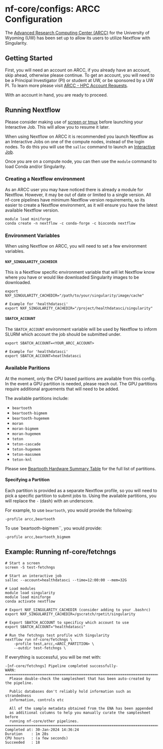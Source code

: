 # nf-core/configs: ARCC Configuration

The [Advanced Research Computing Center (ARCC)](http://www.uwyo.edu/arcc/) for the University
of Wyoming (UW) has been set up to allow its users to utilize Nextflow with Singularity.

## Getting Started

First, you will need an account on ARCC, if you already have an account, skip ahead, otherwise
please continue. To get an account, you will need to be a Principal Investigator (PI) or student
at UW, or be sponsored by a UW PI. To learn more please visit [ARCC - HPC Account Requests](https://arccwiki.atlassian.net/wiki/spaces/DOCUMENTAT/pages/1913684148/Accounts+Access+and+Security).

With an account in hand, you are ready to proceed.

## Running Nextflow

Please consider making use of [screen or tmux](https://arccwiki.atlassian.net/wiki/spaces/DOCUMENTAT/pages/1617494076/Screen+and+Tmux+Commands)
before launching your Interactive Job. This will allow you to resume it later.

When using Nextflow on ARCC it is recommended you launch Nextflow as an Interactive Jobs on one of the
compute nodes, instead of the login nodes. To do this you will use the `salloc` command to launch an
[Interactive Job](https://arccwiki.atlassian.net/wiki/spaces/DOCUMENTAT/pages/1599078403/Start+Processing#Interactive-Jobs).

Once you are on a compute node, you can then use the `module` command to load Conda and/or
Singularity.

### Creating a Nextflow environment

As an ARCC user you may have noticed there is already a module for Nextflow. However, it
may be out of date or limited to a single version. All nf-core pipelines have minimum Nextflow
version requirements, so its easier to create a Nextflow environment, as it will ensure you
have the latest available Nextflow version.

```{bash}
module load miniforge
conda create -n nextflow -c conda-forge -c bioconda nextflow
```

### Environment Variables

When using Nextflow on ARCC, you will need to set a few environment variables.

#### `NXF_SINGULARITY_CACHEDIR`

This is a Nextflow specific environment variable that will let Nextflow know where you have
or would like downloaded Singularity images to be downloaded.

```{bash}
export NXF_SINGULARITY_CACHEDIR="/path/to/your/singularity/image/cache"

# Example for 'healthdatasci'
export NXF_SINGULARITY_CACHEDIR="/project/healthdatasci/singularity"
```

#### `SBATCH_ACCOUNT`

The `SBATCH_ACCOUNT` environment variable will be used by Nextflow to inform SLURM which
account the job should be submitted under.

```{bash}
export SBATCH_ACCOUNT=<YOUR_ARCC_ACCOUNT>

# Example for 'healthdatasci'
export SBATCH_ACCOUNT=heatlhdatasci
```

### Available Paritions

At the moment, only the CPU based paritions are available from this config. In the event
a GPU partition is needed, please reach out. The GPU partitions require additional arguements
that will need to be added.

The available partitions include:

- `beartooth`
- `beartooth-bigmem`
- `beartooth-hugemem`
- `moran`
- `moran-bigmem`
- `moran-hugemem`
- `teton`
- `teton-cascade`
- `teton-hugemem`
- `teton-massmem`
- `teton-knl`

Please see [Beartooth Hardware Summary Table](https://arccwiki.atlassian.net/wiki/spaces/DOCUMENTAT/pages/1721139201/Beartooth+Hardware+Summary+Table)
for the full list of partitions.

#### Specifying a Partition

Each partition is provided as a separate Nextflow profile, so you will need to pick a
specific partition to submit jobs to. Using the available partitions, you will replace
the `-` (dash) with an underscore.

For example, to use `beartooth`, you would provide the following:

```{bash}
-profile arcc,beartooth
```

To use `beartooth-bigmem``, you would provide:

```{bash}
-profile arcc,beartooth_bigmem
```

## Example: Running nf-core/fetchngs

```{bash}
# Start a screen
screen -S test-fetchngs

# Start an interactive job
salloc --account=healthdatasci --time=12:00:00 --mem=32G

# Load modules
module load singularity
module load miniforge
conda activate nextflow

# Export NXF_SINGULARITY_CACHEDIR (consider adding to your .bashrc)
export NXF_SINGULARITY_CACHEDIR=/gscratch/rpetit/singularity

# Export SBATCH_ACCOUNT to specificy which account to use
export SBATCH_ACCOUNT="healthdatasci"

# Run the fetchngs test profile with Singularity
nextflow run nf-core/fetchngs \
    -profile test,arcc,<ARCC_PARTITION> \
    --outdir test-fetchngs \
```

If everything is successful, you will be met with:

```{bash}
-[nf-core/fetchngs] Pipeline completed successfully-
WARN: =============================================================================
  Please double-check the samplesheet that has been auto-created by the pipeline.

  Public databases don't reliably hold information such as strandedness
  information, controls etc

  All of the sample metadata obtained from the ENA has been appended
  as additional columns to help you manually curate the samplesheet before
  running nf-core/other pipelines.
===================================================================================
Completed at: 30-Jan-2024 14:36:24
Duration    : 1m 28s
CPU hours   : (a few seconds)
Succeeded   : 18
```
